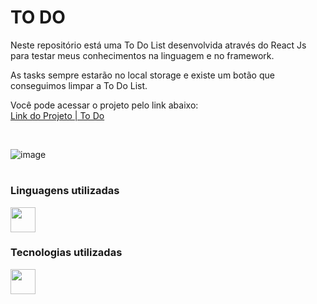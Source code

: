 # TO DO
Neste repositório está uma To Do List desenvolvida através do React Js para testar meus conhecimentos na linguagem e no framework.

As tasks sempre estarão no local storage e existe um botão que conseguimos limpar a To Do List.

 Você pode acessar o projeto pelo link abaixo: <br>
 [Link do Projeto | To Do](https://to-do-gules-seven.vercel.app/)

<br>

![image](https://github.com/marcosjunior00/ToDo/assets/132008242/981263b1-7e76-4af3-a168-25600705e0f5)


#

### Linguagens utilizadas
<img src="https://cdn.jsdelivr.net/gh/devicons/devicon/icons/javascript/javascript-original.svg" width="40" />

### Tecnologias utilizadas
<img src="https://cdn.jsdelivr.net/gh/devicons/devicon/icons/react/react-original.svg" width="40" />

